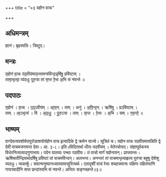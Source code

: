+++
title = "०३ यज्ञेन वाचः"

+++
## अधिमन्त्रम्
ज्ञानं। बृहस्पतिः। त्रिष्टुप्।

## मन्त्रः
य॒ज्ञेन॑ वा॒चः प॑द॒वीय॑माय॒न्तामन्व॑विन्द॒न्नृषि॑षु॒ प्रवि॑ष्टाम् ।  
तामा॒भृत्या॒ व्य॑दधुः पुरु॒त्रा तां स॒प्त रे॒भा अ॒भि सं न॑वन्ते ॥

## पदपाठः
य॒ज्ञेन॑ । वा॒चः । प॒द॒ऽवीय॑म् । आ॒य॒न् । ताम् । अनु॑ । अ॒वि॒न्द॒न् । ऋषि॑षु । प्रऽवि॑ष्टाम् ।  
ताम् । आ॒ऽभृत्य॑ । वि । अ॒द॒धुः॒ । पु॒रु॒ऽत्रा । ताम् । स॒प्त । रे॒भाः । अ॒भि । सम् । न॒व॒न्ते॒ ॥

## भाष्यम्
वाग्देवत्यपशोर्वपापुरोडाशयोर्यज्ञेन वाच इत्यादिके द्वे क्रमेन याज्ये। सूत्रितं च। यज्ञेन वाचः पदवीयमायन्निति द्वे देवीं वाचमजनयन्त देवाः। आ. ३-८। इति॥विदितार्था धीराः पदवीयम् । वेतेरचोयत्। संज्ञापूर्वकस्य विधेरनित्यत्वाद्गुणाभावः। पदेन यातव्यः पन्थाः पदवीयः। तं वाचो मार्गं यज्ञेनायन्। प्राप्तवन्तः। ऋषिष्वतीन्द्रियार्थदर्षिषु प्रविष्टां तां वाचमविन्दन्। अलभन्त। अनन्तरं तां वाचमाभृत्याहृत्य पुरुत्रा बहुषु देशेशु व्यदधुः। व्यकार्षुः। सवान्मनुष्यानध्यापयामासुरित्यर्थः। एतादृशीं वाचं रेभाः शब्दायमानाः पक्षिणः पक्षिरुपाणि गायत्र्यादीनि सप्त छन्दांस्यभि सं नवन्ते। अभितः सङ्गच्छन्ते॥३॥